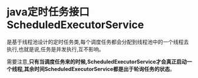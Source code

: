 # java定时任务接口ScheduledExecutorService

是基于线程池设计的定时任务类,每个调度任务都会分配到线程池中的一个线程去执行,也就是说,任务是并发执行,互不影响。

需要注意,**只有当调度任务来的时候,ScheduledExecutorService才会真正启动一个线程,其余时间ScheduledExecutorService都是出于轮询任务的状态**。